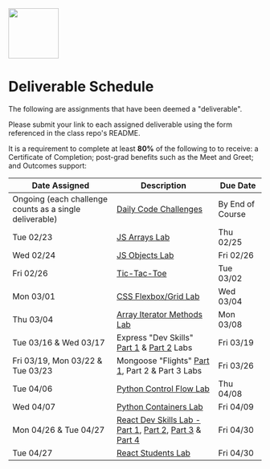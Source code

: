 <img src="https://i.imgur.com/2y0Lyzy.png" height="100">

# Deliverable Schedule

The following are assignments that have been deemed a "deliverable".

Please submit your link to each assigned deliverable using the form referenced in the class repo's README.

It is a requirement to complete at least **80%** of the following to to receive: a Certificate of Completion; post-grad benefits such as the Meet and Greet; and Outcomes support:

|Date Assigned|Description| Due Date |
|---|---|---|
|Ongoing (each challenge counts as a single deliverable)|[Daily Code Challenges](https://git.generalassemb.ly/SEI-CC/daily-js-code-challenges)| By End of Course |
| Tue 02/23 | [JS Arrays Lab](https://git.generalassemb.ly/SEI-CC/SEIR-02-22-21/blob/master/work/w01/d2/04-js-arrays-lab.md) | Thu 02/25 |
| Wed 02/24 | [JS Objects Lab](https://git.generalassemb.ly/SEI-CC/SEIR-02-22-21/blob/master/work/w01/d3/04-js-objects-lab.md) | Fri 02/26 |
| Fri 02/26 | [Tic-Tac-Toe](https://git.generalassemb.ly/SEI-CC/SEIR-02-22-21/tree/master/work/w01/d5/tic-tac-toe-weekend) | Tue 03/02 |
| Mon 03/01 | [CSS Flexbox/Grid Lab](https://git.generalassemb.ly/SEI-CC/SEIR-02-22-21/blob/master/work/w02/d1/04-flexbox-grid-lab.md) | Wed 03/04 |
| Thu 03/04 | [Array Iterator Methods Lab](https://git.generalassemb.ly/SEI-CC/SEIR-02-22-21/blob/master/work/w02/d4/03-array-methods-lab.md) | Mon 03/08 |
| Tue 03/16 & Wed 03/17 | Express "Dev Skills" [Part 1](https://git.generalassemb.ly/SEI-CC/SEIR-02-22-21/blob/master/work/w04/d2/03-04-dev-skills-lab-part-1.md) & [Part 2](https://git.generalassemb.ly/SEI-CC/SEIR-02-22-21/blob/master/work/w04/d3/04-dev-skills-lab-part-2.md) Labs | Fri 03/19 |
| Fri 03/19, Mon 03/22 & Tue 03/23 | Mongoose "Flights" [Part 1](https://git.generalassemb.ly/SEI-CC/SEIR-02-22-21/blob/master/work/w04/d5/03-04-mongoose-flights-lab-part-1.md), Part 2 & Part 3 Labs | Fri 03/26 |
| Tue 04/06 | [Python Control Flow Lab](https://git.generalassemb.ly/SEI-CC/SEIR-02-22-21/blob/master/work/w07/d2/03-control-flow-lab.md) | Thu 04/08 |
| Wed 04/07 | [Python Containers Lab](https://git.generalassemb.ly/SEI-CC/SEIR-02-22-21/blob/master/work/w07/d3/02-containers-lab.md) | Fri 04/09 |
| Mon 04/26 & Tue 04/27 | [React Dev Skills Lab - Part 1](https://git.generalassemb.ly/SEI-CC/SEIR-02-22-21/blob/master/work/w10/d1/02-react-devskills-lab-part-1.md), [Part 2](https://git.generalassemb.ly/SEI-CC/SEIR-02-22-21/blob/master/work/w10/d1/04-react-devskills-lab-part-2.md), [Part 3](https://git.generalassemb.ly/SEI-CC/SEIR-02-22-21/blob/master/work/w10/d2/02a-react-devskills-lab-part-3.md) & [Part 4](https://git.generalassemb.ly/SEI-CC/SEIR-02-22-21/blob/master/work/w10/d2/04-react-devskills-lab-part-4.md) | Fri 04/30 |
| Tue 04/27 | [React Students Lab](https://git.generalassemb.ly/SEI-CC/SEIR-02-22-21/blob/master/work/w10/d2/02b-react-students-lab.md) | Fri 04/30 |
